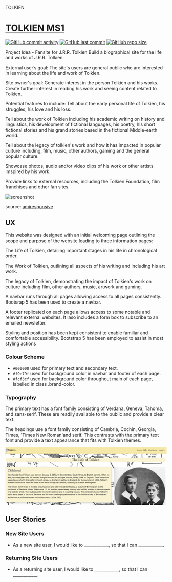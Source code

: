 TOLKIEN

# [TOLKIEN MS1](https://ironmonkeynuts.github.io/Tolkien-MS1)

[![GitHub commit activity](https://img.shields.io/github/commit-activity/t/Ironmonkeynuts/Tolkien-MS1)](https://github.com/Ironmonkeynuts/Tolkien-MS1/commits/main)
[![GitHub last commit](https://img.shields.io/github/last-commit/Ironmonkeynuts/Tolkien-MS1)](https://github.com/Ironmonkeynuts/Tolkien-MS1/commits/main)
[![GitHub repo size](https://img.shields.io/github/repo-size/Ironmonkeynuts/Tolkien-MS1)](https://github.com/Ironmonkeynuts/Tolkien-MS1)

Project Idea - Fansite for J.R.R. Tolkien
Build a biographical site for the life and works of J.R.R. Tolkien.

External user’s goal:
The site's users are general public who are interested in learning about the life and work of Tolkien.

Site owner's goal:
Generate interest in the person Tolkien and his works. Create further interest in reading his work and seeing content related to Tolkien.

Potential features to include:
Tell about the early personal life of Tolkien, his struggles, his love and his loss.

Tell about the work of Tolkien including his academic writing on history and linguistics, his development of fictional languages, his poetry, his short fictional stories and his grand stories based in the fictional Middle-earth world.

Tell about the legacy of tolkien's work and how it has impacted in popular culture including, film, music, other authors, gaming and the general popular culture.

Showcase photos, audio and/or video clips of his work or other artists imspired by his work.

Provide links to external resources, including the Tolkien Foundation, film franchises and other fan sites.

![screenshot](documentation/mockup.png)

source: [amiresponsive](https://ui.dev/amiresponsive?url=https://ironmonkeynuts.github.io/Tolkien-MS1)

## UX

This website was designed with an initial welcoming page outlining the scope and purpose of the website leading to three information pages:

The Life of Tolkien, detailing important stages in his life in chronological order.

The Work of Tolkien, outlining all aspects of his writing and including his art work.

The legacy of Tolkien, demonstrating the impact of Tolkien's work on culture including film, other authors, music, artwork and gaming.

A navbar runs through all pages allowing access to all pages consistently. Bootsrap 5 has been used to create a navbar.

A footer replicated on each page allows access to some notable and relevant external websites. It laso includes a form box to subscribe to an emailed newsletter. 

Styling and position has been kept consistent to enable familiar and comfortable accessibility. Bootstrap 5 has been employed to assist in most styling actions

### Colour Scheme

- `#000000` used for primary text and secondary text.
- `#f9e79f` used for background color in navbar and footer of each page.
- `#fcf3cf` used for background color throughout main of each page, labelled in class .brand-color.

### Typography

The primary text has a font family consisting of Verdana, Geneva, Tahoma, and sans-serif. These are readily available to the public and provide a clear text. 

The headings use a font family consisting of Cambria, Cochin, Georgia, Times, 'Times New Roman'and serif. This contrasts with the primary text font and provide a text appearance that fits with Tolkien themes.

![screenshot](assets/images/screenshot-typography.png)

## User Stories

### New Site Users

- As a new site user, I would like to ____________, so that I can ____________.


### Returning Site Users

- As a returning site user, I would like to ____________, so that I can ____________.


